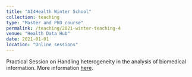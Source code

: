 ```yaml
---
title: "AI4Health Winter School"
collection: teaching
type: "Master and PhD course"
permalink: /teaching/2021-winter-teaching-4
venue: "Health Data Hub"
date: 2021-01-01
location: "Online sessions"
---
```


Practical Session on Handling heterogeneity in the analysis of biomedical information. More information [here](https://ssilvari.gitlabpages.inria.fr/flhd/index.html).